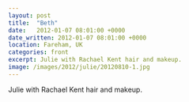 ```yaml
---
layout: post
title:  "Beth"
date:   2012-01-07 08:01:00 +0000
date_written: 2012-01-07 08:01:00 +0000
location: Fareham, UK
categories: front
excerpt: Julie with Rachael Kent hair and makeup.
image: /images/2012/julie/20120810-1.jpg
---
```

Julie with Rachael Kent hair and makeup.
